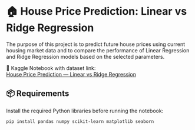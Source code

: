 # 🏠 House Price Prediction: Linear vs Ridge Regression
The purpose of this project is to predict future house prices using current housing market data and to compare the performance of Linear Regression and Ridge Regression models based on the selected parameters.

📂 Kaggle Notebook with dataset link:  
[House Price Prediction — Linear vs Ridge Regression](https://www.kaggle.com/code/behiyebedir/house-price-prediction-linear-vs-ridge-regression)


## 📦 Requirements
Install the required Python libraries before running the notebook:

```bash
pip install pandas numpy scikit-learn matplotlib seaborn
